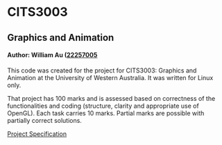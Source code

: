 # CITS3003
## Graphics and Animation
#### Author: William Au ([22257005](https://github.com/spaghettipanda)

This code was created for the project for CITS3003: Graphics and Animation at the University of Western Australia. It was written for Linux only.

That project has 100 marks and is assessed based on correctness of the functionalities and coding (structure, clarity and appropriate use of OpenGL). 
Each task carries 10 marks. 
Partial marks are possible with partially correct solutions.

[Project Specification](https://teaching.csse.uwa.edu.au/units/CITS3003/labsheet.php?fname=project-2020/project-2020)
